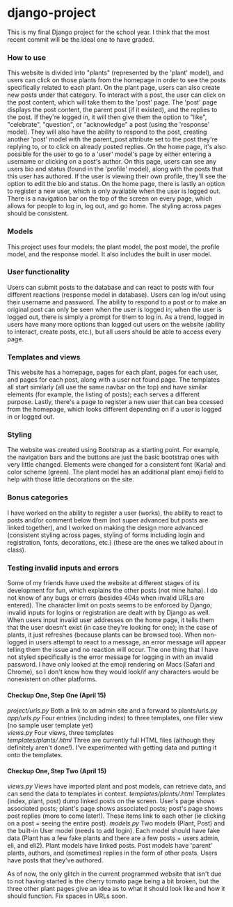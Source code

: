 # django-project
This is my final Django project for the school year. I think that the most recent commit will be the ideal one to have graded. 

### How to use
This website is divided into "plants" (represented by the 'plant' model), and users can click on those plants from the homepage in order to see the posts specifically related to each plant. On the plant page, users can also create new posts under that category. To interact with a post, the user can click on the post content, which will take them to the 'post' page. The 'post' page displays the post content, the parent post (if it existed), and the replies to the post. If they're logged in, it will then give them the option to "like", "celebrate", "question", or "acknowledge" a post (using the 'response' model). They will also have the ability to respond to the post, creating another 'post' model with the parent_post attribute set to the post they're replying to, or to click on already posted replies. On the home page, it's also possible for the user to go to a 'user' model's page by either entering a username or clicking on a post's author. On this page, users can see any users bio and status (found in the 'profile' model), along with the posts that this user has authored. If the user is viewing their own profile, they'll see the option to edit the bio and status. On the home page, there is lastly an option to register a new user, which is only available when the user is logged out. There is a navigation bar on the top of the screen on every page, which allows for people to log in, log out, and go home. The styling across pages should be consistent. 

### Models
This project uses four models: the plant model, the post model, the profile model, and the response model. It also includes the built in user model.

### User functionality
Users can submit posts to the database and can react to posts with four different reactions (response model in database). Users can log in/out using their username and password. The ability to respond to a post or to make an original post can only be seen when the user is logged in; when the user is logged out, there is simply a prompt for them to log in. As a trend, logged in users have many more options than logged out users on the website (ability to interact, create posts, etc.), but all users should be able to access every page.

### Templates and views
This website has a homepage, pages for each plant, pages for each user, and pages for each post, along with a user not found page. The templates all start similarly (all use the same navbar on the top) and have similar elements (for example, the listing of posts); each serves a different purpose. Lastly, there's a page to register a new user that can bea ccessed from the homepage, which looks different depending on if a user is logged in or logged out. 

### Styling
The website was created using Bootstrap as a starting point. For example, the navigation bars and the buttons are just the basic bootstrap ones with very little changed. Elements were changed for a consistent font (Karla) and color scheme (green). The plant model has an additional plant emoji field to help with those little decorations on the site. 

### Bonus categories
I have worked on the ability to register a user (works), the ability to react to posts and/or comment below them (not super advanced but posts are linked together), and I worked on making the design more advanced (consistent styling across pages, styling of forms including login and registration, fonts, decorations, etc.) (these are the ones we talked about in class).

### Testing invalid inputs and errors
Some of my friends have used the website at different stages of its development for fun, which explains the other posts (not mine haha). I do not know of any bugs or errors (besides 404s when invalid URLs are entered). The character limit on posts seems to be enforced by Django; invalid inputs for logins or registration are dealt with by Django as well. When users input invalid user addresses on the home page, it tells them that the user doesn't exist (in case they're looking for one); in the case of plants, it just refreshes (because plants can be browsed too). When non-logged in users attempt to react to a message, an error message will appear telling them the issue and no reaction will occur. The one thing that I have not styled specifically is the error message for logging in with an invalid password. I have only looked at the emoji rendering on Macs (Safari and Chrome), so I don't know how they would look/if any characters would be nonexistent on other platforms.

#### Checkup One, Step One (April 15)
*project/urls.py* Both a link to an admin site and a forward to plants/urls.py <br />
*app/urls.py* Four entries (including index) to three templates, one filler view (no sample user template yet) <br />
*views.py* Four views, three templates <br />
*templates/plants/.html* Three are currently full HTML files (although they definitely aren't done!). I've experimented with getting data and putting it onto the templates.

#### Checkup One, Step Two (April 15)
*views.py* Views have imported plant and post models, can retrieve data, and can send the data to templates in context.
*templates/plants/.html* Templates (index, plant, post) dump linked posts on the screen. User's page shows associated posts; plant's page shows associated posts; post's page shows post replies (more to come later!). These items link to each other (ie clicking on a post = seeing the entire post).
*models.py* Two models (Plant, Post) and the built-in User model (needs to add login). Each model should have fake data (Plant has a few fake plants and there are a few posts + users admin, eli, and eli2). Plant models have linked posts. Post models have 'parent' plants, authors, and (sometimes) replies in the form of other posts. Users have posts that they've authored.

As of now, the only glitch in the current programmed website that isn't due to not having started is the cherry tomato page being a bit broken, but the three other plant pages give an idea as to what it should look like and how it should function. Fix spaces in URLs soon.
